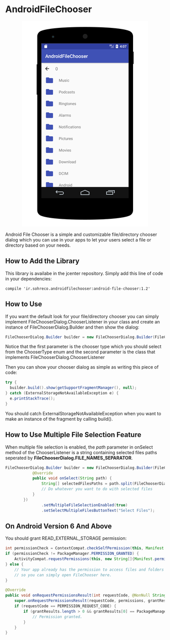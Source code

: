 <h1>AndroidFileChooser</h1>

<p align="center">
<img src="https://github.com/MostafaNasiri/AndroidFileChooser/blob/master/AndroidFileChooser.png" />
</p>

<p>Android File Chooser is a simple and customizable file/directory chooser dialog which you can use in your apps to let your users select a file or directory based on your needs.</p>

<h2>How to Add the Library</h2>
<p>This library is availabe in the jcenter repository. Simply add this line of code in your dependencies:</p>

```
compile 'ir.sohreco.androidfilechooser:android-file-chooser:1.2'
```

<h2>How to Use</h2>
<p>If you want the default look for your file/directory chooser you can simply implement FileChooserDialog.ChooserListener in your class and create an instance of FileChooserDialog.Builder and then show the dialog:</p>

```java
FileChooserDialog.Builder builder = new FileChooserDialog.Builder(FileChooserDialog.ChooserType.FILE_CHOOSER, this);
```

<p>Notice that the first parameter is the chooser type which you should select from the ChooserType enum and the second parameter is the class that implements FileChooserDialog.ChooserListener </p>
<p>Then you can show your chooser dialog as simple as writing this piece of code:</p>

```java
try {
  builder.build().show(getSupportFragmentManager(), null);
} catch (ExternalStorageNotAvailableException e) {
  e.printStackTrace();
}
```

<p>You should catch ExternalStorageNotAvailableException when you want to make an instance of the fragment by calling build().</p>
<h2>How to Use Multiple File Selection Feature</h2>
<p>When multiple file selection is enabled, the <i>path</i> parameter in onSelect method of the ChooserListener is a string containing selected files paths seperated by <b>FileChooserDialog.FILE_NAMES_SEPARATOR</b>.</p>

```java
FileChooserDialog.Builder builder = new FileChooserDialog.Builder(FileChooserDialog.ChooserType.FILE_CHOOSER, new                FileChooserDialog.ChooserListener() {
            @Override
            public void onSelect(String path) {
                String[] selectedFilesPaths = path.split(FileChooserDialog.FILE_NAMES_SEPARATOR);
                // Do whatever you want to do with selected files
            }
        })
                .setMultipleFileSelectionEnabled(true)
                .setSelectMultipleFilesButtonText("Select Files");
```

<h2>On Android Version 6 And Above</h2>
<p>You should grant READ_EXTERNAL_STORAGE permission:</p>

```java
int permissionCheck = ContextCompat.checkSelfPermission(this, Manifest.permission.READ_EXTERNAL_STORAGE);
if (permissionCheck != PackageManager.PERMISSION_GRANTED) {
    ActivityCompat.requestPermissions(this, new String[]{Manifest.permission.READ_EXTERNAL_STORAGE}, PERMISSION_REQUEST_CODE);
} else {
    // Your app already has the permission to access files and folders
    // so you can simply open FileChooser here.
}
```

```java
@Override
public void onRequestPermissionsResult(int requestCode, @NonNull String[] permissions, @NonNull int[] grantResults) {
    super.onRequestPermissionsResult(requestCode, permissions, grantResults);
    if (requestCode == PERMISSION_REQUEST_CODE) {
        if (grantResults.length > 0 && grantResults[0] == PackageManager.PERMISSION_GRANTED) {
            // Permission granted.
        }
    }
}
```
